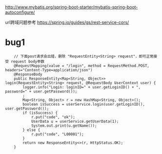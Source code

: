 http://www.mybatis.org/spring-boot-starter/mybatis-spring-boot-autoconfigure/


url跨域问题参考
https://spring.io/guides/gs/rest-service-cors/


# bug1   
```
	// 下面post请求会出错，删除 "RequestEntity<String> request"，即可正常接受 request body参数
	@RequestMapping(value = "/login", method = RequestMethod.POST, headers="Content-Type=application/json")
	@ResponseBody
	public ResponseEntity<Map<String, Object>> login(RequestEntity<String> request, @RequestBody UserContext user) {
		logger.info("Login: loginID=" + user.getLoginID() + ", password=" + user.getPassword());
		;
		Map<String, Object> r = new HashMap<String, Object>();
		boolean isSuccess = userService.login(user.getLoginID(), user.getPassword());
		if (isSuccess) {
			r.put("code", "ok");
			UserData u = userService.getUserData(1);
			System.out.print(u.getName());
		} else {
			r.put("code", "L00001");
		}
		return new ResponseEntity<>(r, HttpStatus.OK);
	}
```